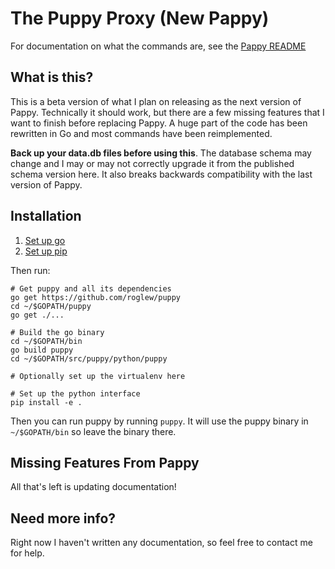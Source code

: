 The Puppy Proxy (New Pappy)
===========================

For documentation on what the commands are, see the [Pappy README](https://github.com/roglew/pappy-proxy)

What is this?
-------------
This is a beta version of what I plan on releasing as the next version of Pappy. Technically it should work, but there are a few missing features that I want to finish before replacing Pappy. A huge part of the code has been rewritten in Go and most commands have been reimplemented.

**Back up your data.db files before using this**. The database schema may change and I may or may not correctly upgrade it from the published schema version here. It also breaks backwards compatibility with the last version of Pappy.

Installation
------------

1. [Set up go](https://golang.org/doc/install)
1. [Set up pip](https://pip.pypa.io/en/stable/)

Then run:

~~~
# Get puppy and all its dependencies
go get https://github.com/roglew/puppy
cd ~/$GOPATH/puppy
go get ./...

# Build the go binary
cd ~/$GOPATH/bin
go build puppy
cd ~/$GOPATH/src/puppy/python/puppy

# Optionally set up the virtualenv here

# Set up the python interface
pip install -e .
~~~

Then you can run puppy by running `puppy`. It will use the puppy binary in `~/$GOPATH/bin` so leave the binary there.

Missing Features From Pappy
---------------------------
All that's left is updating documentation!

Need more info?
---------------
Right now I haven't written any documentation, so feel free to contact me for help.
